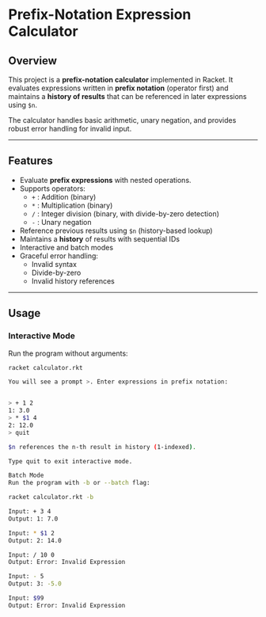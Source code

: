 # Prefix-Notation Expression Calculator

## Overview
This project is a **prefix-notation calculator** implemented in Racket. It evaluates expressions written in **prefix notation** (operator first) and maintains a **history of results** that can be referenced in later expressions using `$n`.  

The calculator handles basic arithmetic, unary negation, and provides robust error handling for invalid input.

---

## Features
- Evaluate **prefix expressions** with nested operations.
- Supports operators:
  - `+` : Addition (binary)
  - `*` : Multiplication (binary)
  - `/` : Integer division (binary, with divide-by-zero detection)
  - `-` : Unary negation
- Reference previous results using `$n` (history-based lookup)
- Maintains a **history** of results with sequential IDs
- Interactive and batch modes
- Graceful error handling:
  - Invalid syntax
  - Divide-by-zero
  - Invalid history references

---

## Usage

### Interactive Mode
Run the program without arguments:

```bash
racket calculator.rkt

You will see a prompt >. Enter expressions in prefix notation:


> + 1 2
1: 3.0
> * $1 4
2: 12.0
> quit

$n references the n-th result in history (1-indexed).

Type quit to exit interactive mode.

Batch Mode
Run the program with -b or --batch flag:

racket calculator.rkt -b

Input: + 3 4
Output: 1: 7.0

Input: * $1 2
Output: 2: 14.0

Input: / 10 0
Output: Error: Invalid Expression

Input: - 5
Output: 3: -5.0

Input: $99
Output: Error: Invalid Expression


